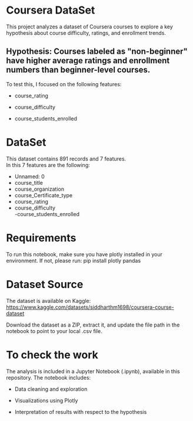 # Coursera DataSet
This project analyzes a dataset of Coursera courses to explore a key hypothesis about course difficulty, ratings, and enrollment trends.

## Hypothesis: Courses labeled as "non-beginner" have higher average ratings and enrollment numbers than beginner-level courses.
To test this, I focused on the following features:

- course_rating

- course_difficulty

- course_students_enrolled

# DataSet
This dataset contains 891 records and 7 features.  
In this 7 features are the following:  
- Unnamed: 0                   
- course_title                 
- course_organization          
- course_Certificate_type      
- course_rating               
- course_difficulty            
 -course_students_enrolled

# Requirements
To run this notebook, make sure you have plotly installed in your environment. If not, please run: pip install plotly pandas

#  Dataset Source
The dataset is available on Kaggle:
https://www.kaggle.com/datasets/siddharthm1698/coursera-course-dataset

Download the dataset as a ZIP, extract it, and update the file path in the notebook to point to your local .csv file.

# To check the work 
The analysis is included in a Jupyter Notebook (.ipynb), available in this repository. The notebook includes:

- Data cleaning and exploration

- Visualizations using Plotly

- Interpretation of results with respect to the hypothesis
